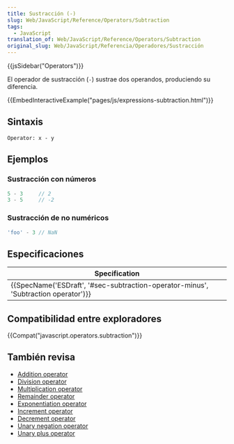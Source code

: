 ```yaml
---
title: Sustracción (-)
slug: Web/JavaScript/Reference/Operators/Subtraction
tags:
  - JavaScript
translation_of: Web/JavaScript/Reference/Operators/Subtraction
original_slug: Web/JavaScript/Referencia/Operadores/Sustracción
---
```


{{jsSidebar("Operators")}}

El operador de sustracción (`-`) sustrae dos operandos, produciendo su diferencia.

{{EmbedInteractiveExample("pages/js/expressions-subtraction.html")}}

## Sintaxis

```
Operator: x - y
```

## Ejemplos

### Sustracción con números

```js
5 - 3     // 2
3 - 5     // -2
```

### Sustracción de no numéricos

```js
'foo' - 3 // NaN
```

## Especificaciones

| Specification                                                                                                |
| ------------------------------------------------------------------------------------------------------------ |
| {{SpecName('ESDraft', '#sec-subtraction-operator-minus', 'Subtraction operator')}} |

## Compatibilidad entre exploradores

{{Compat("javascript.operators.subtraction")}}

## También revisa

- [Addition operator](/es/docs/Web/JavaScript/Reference/Operators/Addition)
- [Division operator](/es/docs/Web/JavaScript/Reference/Operators/Division)
- [Multiplication operator](/es/docs/Web/JavaScript/Reference/Operators/Multiplication)
- [Remainder operator](/es/docs/Web/JavaScript/Reference/Operators/Remainder)
- [Exponentiation operator](/es/docs/Web/JavaScript/Reference/Operators/Exponentiation)
- [Increment operator](/es/docs/Web/JavaScript/Reference/Operators/Increment)
- [Decrement operator](/es/docs/Web/JavaScript/Reference/Operators/Decrement)
- [Unary negation operator](/es/docs/Web/JavaScript/Reference/Operators/Unary_negation)
- [Unary plus operator](/es/docs/Web/JavaScript/Reference/Operators/Unary_plus)
